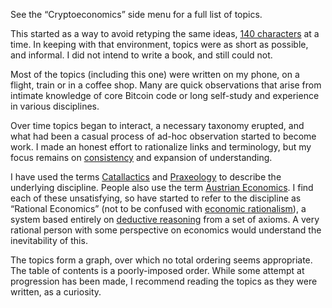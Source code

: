 See the “Cryptoeconomics” side menu for a full list of topics.

This started as a way to avoid retyping the same ideas, [140 characters](https://en.m.wikipedia.org/wiki/Twitter) at a time. In keeping with that environment, topics were as short as possible, and informal. I did not intend to write a book, and still could not.

Most of the topics (including this one) were written on my phone, on a flight, train or in a coffee shop. Many are quick observations that arise from intimate knowledge of core Bitcoin code or long self-study and experience in various disciplines.

Over time topics began to interact, a necessary taxonomy erupted, and what had been a casual process of ad-hoc observation started to become work. I made an honest effort to rationalize links and terminology, but my focus remains on [consistency](https://en.m.wikipedia.org/wiki/Consistency) and expansion of understanding.

I have used the terms [Catallactics](https://en.m.wikipedia.org/wiki/Catallactics) and [Praxeology](https://en.m.wikipedia.org/wiki/Praxeology) to describe the underlying discipline. People also use the term [Austrian Economics](https://en.m.wikipedia.org/wiki/Austrian_School). I find each of these unsatisfying, so have started to refer to the discipline as “Rational Economics” (not to be confused with [economic rationalism](https://en.m.wikipedia.org/wiki/Economic_rationalism)), a system based entirely on [deductive reasoning](https://en.m.wikipedia.org/wiki/Deductive_reasoning) from a set of axioms. A very rational person with some perspective on economics would understand the inevitability of this.

The topics form a graph, over which no total ordering seems appropriate. The table of contents is a poorly-imposed order. While some attempt at progression has been made, I recommend reading the topics as they were written, as a curiosity.